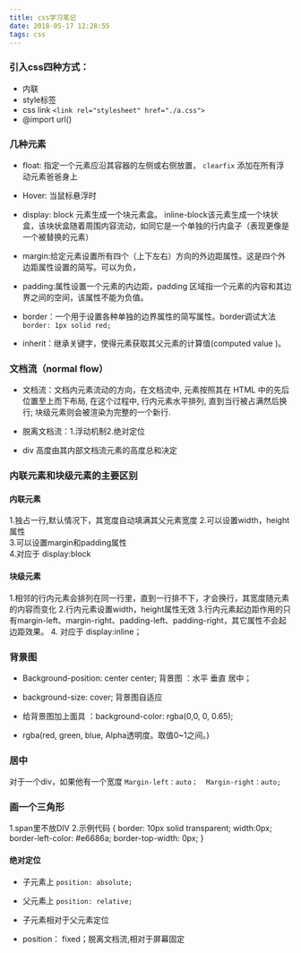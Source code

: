 ```yaml
---
title: css学习笔记
date: 2018-05-17 12:28:55
tags: css
---
```

### 引入css四种方式：
- 内联       
- style标签          
- css link  `<link rel="stylesheet" href="./a.css">`     
- @import url()
### 几种元素

- float: 指定一个元素应沿其容器的左侧或右侧放置， `clearfix` 添加在所有浮动元素爸爸身上

- Hover: 当鼠标悬浮时

- display: block  元素生成一个块元素盒。  inline-block该元素生成一个块状盒，该块状盒随着周围内容流动，如同它是一个单独的行内盒子（表现更像是一个被替换的元素）

- margin:给定元素设置所有四个（上下左右）方向的外边距属性。这是四个外边距属性设置的简写。可以为负，

- padding:属性设置一个元素的内边距，padding 区域指一个元素的内容和其边界之间的空间，该属性不能为负值。

- border：一个用于设置各种单独的边界属性的简写属性。border调试大法 `border: 1px solid red;`

- inherit：继承关键字，使得元素获取其父元素的计算值(computed value )。
### 文档流（normal flow）
- 文档流：文档内元素流动的方向，在文档流中, 元素按照其在 HTML 中的先后位置至上而下布局, 在这个过程中, 行内元素水平排列, 直到当行被占满然后换行; 块级元素则会被渲染为完整的一个新行.
- 脱离文档流：1.浮动机制2.绝对定位

- div 高度由其内部文档流元素的高度总和决定
### 内联元素和块级元素的主要区别
#### 内联元素
1.独占一行,默认情况下，其宽度自动填满其父元素宽度
2.可以设置width，height属性	
3.可以设置margin和padding属性	
4.对应于     display:block
#### 块级元素
1.相邻的行内元素会排列在同一行里，直到一行排不下，才会换行，其宽度随元素的内容而变化
2.行内元素设置width，height属性无效
3.行内元素起边距作用的只有margin-left、margin-right、padding-left、padding-right，其它属性不会起边距效果。
4. 对应于    display:inline；
### 背景图
- Background-position: center center; 背景图 ：水平 垂直 居中；

- background-size: cover;  背景图自适应
- 给背景图加上面具 ：background-color: rgba(0,0, 0, 0.65);

- rgba(red, green, blue, Alpha透明度。取值0~1之间。)
### 居中
对于一个div，如果他有一个宽度  `Margin-left：auto；  Margin-right：auto;`
### 画一个三角形
1.span里不放DIV
2.示例代码
    {
        border: 10px solid transparent;
        width:0px;
        border-left-color: #e6686a;
        border-top-width: 0px;
    }
#### 绝对定位
- 子元素上  `position: absolute;`
- 父元素上    `position: relative;`
- 子元素相对于父元素定位

- position： fixed；脱离文档流,相对于屏幕固定




